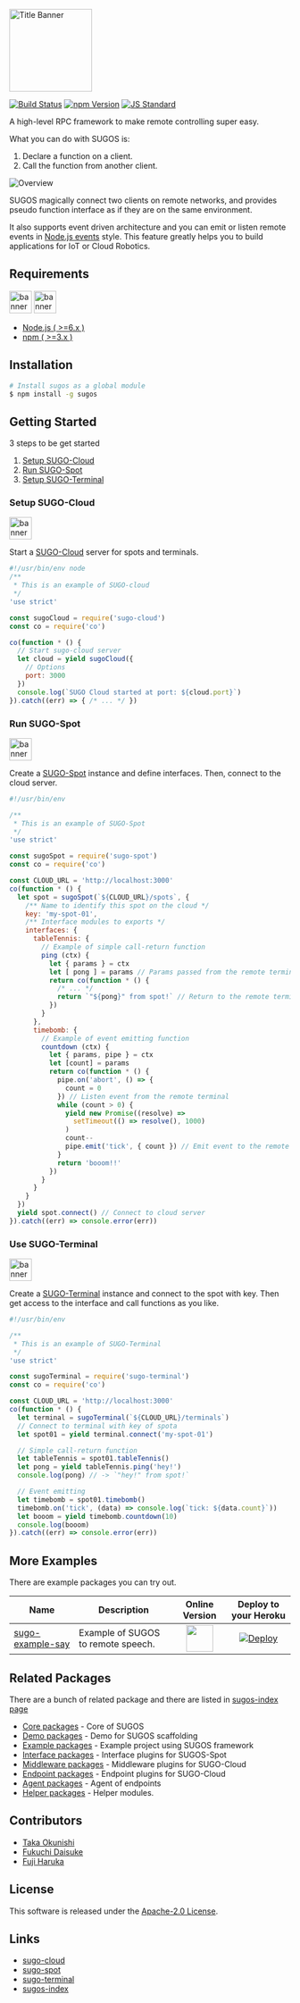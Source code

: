  <img src="assets/images/sugos-banner.png" alt="Title Banner"
                    height="148"
                    style="height:148px"
/>


<!---
This file is generated by ape-tmpl. Do not update manually.
--->

<!-- Badge Start -->
<a name="badges"></a>

[![Build Status][bd_travis_com_shield_url]][bd_travis_com_url]
[![npm Version][bd_npm_shield_url]][bd_npm_url]
[![JS Standard][bd_standard_shield_url]][bd_standard_url]

[bd_repo_url]: https://github.com/realglobe-Inc/sugos
[bd_travis_url]: http://travis-ci.org/realglobe-Inc/sugos
[bd_travis_shield_url]: http://img.shields.io/travis/realglobe-Inc/sugos.svg?style=flat
[bd_travis_com_url]: http://travis-ci.com/realglobe-Inc/sugos
[bd_travis_com_shield_url]: https://api.travis-ci.com/realglobe-Inc/sugos.svg?token=aeFzCpBZebyaRijpCFmm
[bd_license_url]: https://github.com/realglobe-Inc/sugos/blob/master/LICENSE
[bd_codeclimate_url]: http://codeclimate.com/github/realglobe-Inc/sugos
[bd_codeclimate_shield_url]: http://img.shields.io/codeclimate/github/realglobe-Inc/sugos.svg?style=flat
[bd_codeclimate_coverage_shield_url]: http://img.shields.io/codeclimate/coverage/github/realglobe-Inc/sugos.svg?style=flat
[bd_gemnasium_url]: https://gemnasium.com/realglobe-Inc/sugos
[bd_gemnasium_shield_url]: https://gemnasium.com/realglobe-Inc/sugos.svg
[bd_npm_url]: http://www.npmjs.org/package/sugos
[bd_npm_shield_url]: http://img.shields.io/npm/v/sugos.svg?style=flat
[bd_standard_url]: http://standardjs.com/
[bd_standard_shield_url]: https://img.shields.io/badge/code%20style-standard-brightgreen.svg

<!-- Badge End -->


<!-- Description Start -->
<a name="description"></a>

A high-level RPC framework to make remote controlling super easy.

<!-- Description End -->


<!-- Overview Start -->
<a name="overview"></a>

What you can do with SUGOS is:

1. Declare a function on a client.
2. Call the function from another client.

<img src="assets/images/sugos-overview.jpeg" 
    alt="Overview"
/>

SUGOS magically connect two clients on remote networks, and provides pseudo function interface as if they are on the same environment.

It also supports event driven architecture and you can emit or listen remote events in [Node.js events](https://nodejs.org/api/events.html#events_events) style.
 This feature greatly helps you to build applications for IoT or Cloud Robotics.


<!-- Overview End -->


<!-- Sections Start -->
<a name="sections"></a>

<!-- Section from "doc/guides/10.Requirements.md.hbs" Start -->

<a name="section-doc-guides-10-requirements-md"></a>
Requirements
-----

<a href="https://nodejs.org">
  <img src="assets/images/nodejs-banner.png"
       alt="banner"
       height="40"
       style="height:40px"
  /></a>
<a href="https://docs.npmjs.com/">
  <img src="assets/images/npm-banner.png"
       alt="banner"
       height="40"
       style="height:40px"
  /></a>

+ [Node.js ( >=6.x )][node_download_url]
+ [npm ( >=3.x )][npm_url]

[node_download_url]: https://nodejs.org/en/download/
[npm_url]: https://docs.npmjs.com/


<!-- Section from "doc/guides/10.Requirements.md.hbs" End -->

<!-- Section from "doc/guides/11.Installation.md.hbs" Start -->

<a name="section-doc-guides-11-installation-md"></a>
Installation
-----

```bash
# Install sugos as a global module
$ npm install -g sugos
```


<!-- Section from "doc/guides/11.Installation.md.hbs" End -->

<!-- Section from "doc/guides/20.Getting Started.md.hbs" Start -->

<a name="section-doc-guides-20-getting-started-md"></a>
Getting Started
---------

3 steps to be get started

1. [Setup SUGO-Cloud](#setup-sugo-cloud)
2. [Run SUGO-Spot](#run-sugo-spot)
3. [Setup SUGO-Terminal](#use-sugo-terminal)

<a id="setup-sugo-cloud"></a>
### Setup SUGO-Cloud

<a href="https://github.com/realglobe-Inc/sugo-cloud"><img src="assets/images/sugo-cloud-banner.png" alt="banner"
                                      height="40" style="height:40px"
/></a>

Start a [SUGO-Cloud][sugo_cloud_url] server for spots and terminals.

```javascript
#!/usr/bin/env node
/**
 * This is an example of SUGO-cloud
 */
'use strict'

const sugoCloud = require('sugo-cloud')
const co = require('co')

co(function * () {
  // Start sugo-cloud server
  let cloud = yield sugoCloud({
    // Options
    port: 3000
  })
  console.log(`SUGO Cloud started at port: ${cloud.port}`)
}).catch((err) => { /* ... */ })

```

<a id="run-sugo-spot"></a>
### Run SUGO-Spot

<a href="https://github.com/realglobe-Inc/sugo-spot"><img src="assets/images/sugo-spot-banner.png" alt="banner"
                                     height="40" style="height:40px"
/></a>

Create a [SUGO-Spot][sugo_spot_url] instance and define interfaces. Then, connect to the cloud server.

```javascript
#!/usr/bin/env

/**
 * This is an example of SUGO-Spot
 */
'use strict'

const sugoSpot = require('sugo-spot')
const co = require('co')

const CLOUD_URL = 'http://localhost:3000'
co(function * () {
  let spot = sugoSpot(`${CLOUD_URL}/spots`, {
    /** Name to identify this spot on the cloud */
    key: 'my-spot-01',
    /** Interface modules to exports */
    interfaces: {
      tableTennis: {
        // Example of simple call-return function
        ping (ctx) {
          let { params } = ctx
          let [ pong ] = params // Params passed from the remote terminal
          return co(function * () {
            /* ... */
            return `"${pong}" from spot!` // Return to the remote terminal
          })
        }
      },
      timebomb: {
        // Example of event emitting function
        countdown (ctx) {
          let { params, pipe } = ctx
          let [count] = params
          return co(function * () {
            pipe.on('abort', () => {
              count = 0
            }) // Listen event from the remote terminal
            while (count > 0) {
              yield new Promise((resolve) =>
                setTimeout(() => resolve(), 1000)
              )
              count--
              pipe.emit('tick', { count }) // Emit event to the remote terminal
            }
            return 'booom!!'
          })
        }
      }
    }
  })
  yield spot.connect() // Connect to cloud server
}).catch((err) => console.error(err))

```


<a id="use-sugo-terminal"></a>
### Use SUGO-Terminal

<a href="https://github.com/realglobe-Inc/sugo-terminal"><img src="assets/images/sugo-terminal-banner.png" alt="banner"
                                         height="40" style="height:40px"
/></a>

Create a [SUGO-Terminal][sugo_terminal_url] instance and connect to the spot with key.
Then get access to the interface and call functions as you like.


```javascript
#!/usr/bin/env

/**
 * This is an example of SUGO-Terminal
 */
'use strict'

const sugoTerminal = require('sugo-terminal')
const co = require('co')

const CLOUD_URL = 'http://localhost:3000'
co(function * () {
  let terminal = sugoTerminal(`${CLOUD_URL}/terminals`)
  // Connect to terminal with key of spota
  let spot01 = yield terminal.connect('my-spot-01')

  // Simple call-return function
  let tableTennis = spot01.tableTennis()
  let pong = yield tableTennis.ping('hey!')
  console.log(pong) // -> `"hey!" from spot!`

  // Event emitting
  let timebomb = spot01.timebomb()
  timebomb.on('tick', (data) => console.log(`tick: ${data.count}`))
  let booom = yield timebomb.countdown(10)
  console.log(booom)
}).catch((err) => console.error(err))

```


<!-- Section from "doc/guides/20.Getting Started.md.hbs" End -->

<!-- Section from "doc/guides/21.More Examples.md.hbs" Start -->

<a name="section-doc-guides-21-more-examples-md"></a>
More Examples
---------

There are example packages you can try out.

| Name | Description | Online Version | Deploy to your Heroku |
| ---- | ----------- | :----: | :---: |
| [sugo-example-say](https://github.com/realglobe-Inc/sugo-example-say) | Example of SUGOS to remote speech. | <a href="http://sugo-example-say.herokuapp.com"><img style="height:48px" height="48" src="http://realglobe-inc.github.io/sugo-example-say/images/favicon.png"/></a> | [![Deploy](https://www.herokucdn.com/deploy/button.svg)](https://heroku.com/deploy?template=https://github.com/sugo-example-say/tree/heroku) |


<!-- Section from "doc/guides/21.More Examples.md.hbs" End -->

<!-- Section from "doc/guides/30.Related packages.md.hbs" Start -->

<a name="section-doc-guides-30-related-packages-md"></a>
Related Packages
---------

There are a bunch of related package and there are listed in [sugos-index page][sugos_index_url]

+ [Core packages](https://github.com/realglobe-Inc/sugos-index#package-group-Core) - Core of SUGOS
+ [Demo packages](https://github.com/realglobe-Inc/sugos-index#package-group-Demo) - Demo for SUGOS scaffolding
+ [Example packages](https://github.com/realglobe-Inc/sugos-index#package-group-Example) - Example project using SUGOS framework
+ [Interface packages](https://github.com/realglobe-Inc/sugos-index#package-group-Interface) - Interface plugins for SUGOS-Spot
+ [Middleware packages](https://github.com/realglobe-Inc/sugos-index#package-group-Middleware) - Middleware plugins for SUGO-Cloud
+ [Endpoint packages](https://github.com/realglobe-Inc/sugos-index#package-group-Endpoint) - Endpoint plugins for SUGO-Cloud
+ [Agent packages](https://github.com/realglobe-Inc/sugos-index#package-group-Agent) - Agent of endpoints
+ [Helper packages](https://github.com/realglobe-Inc/sugos-index#package-group-Helper) - Helper modules.


[sugos_index_url]: https://github.com/realglobe-Inc/sugos-index#readme


<!-- Section from "doc/guides/30.Related packages.md.hbs" End -->

<!-- Section from "doc/guides/40. Contributors.md.hbs" Start -->

<a name="section-doc-guides-40-contributors-md"></a>
Contributors
------------

+ [Taka Okunishi]()
+ [Fukuchi Daisuke](https://github.com/fukuchidaisuke)
+ [Fuji Haruka](https://github.com/FujiHaruka)


<!-- Section from "doc/guides/40. Contributors.md.hbs" End -->


<!-- Sections Start -->


<!-- LICENSE Start -->
<a name="license"></a>

License
-------
This software is released under the [Apache-2.0 License](https://github.com/realglobe-Inc/sugos/blob/master/LICENSE).

<!-- LICENSE End -->


<!-- Links Start -->
<a name="links"></a>

Links
------

+ [sugo-cloud][sugo_cloud_url]
+ [sugo-spot][sugo_spot_url]
+ [sugo-terminal][sugo_terminal_url]
+ [sugos-index][sugos_index_url]

[sugo_cloud_url]: https://github.com/realglobe-Inc/sugo-cloud
[sugo_spot_url]: https://github.com/realglobe-Inc/sugo-spot
[sugo_terminal_url]: https://github.com/realglobe-Inc/sugo-terminal
[sugos_index_url]: https://github.com/realglobe-Inc/sugos-index#readme

<!-- Links End -->

